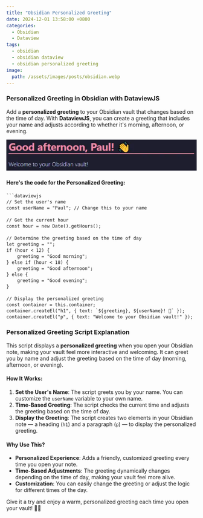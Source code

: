 ```yaml
---
title: "Obsidian Personalized Greeting"
date: 2024-12-01 13:58:00 +0800
categories: 
  - Obsidian
  - Dataview
tags:
  - obsidian
  - obsidian dataview
  - obsidian personalized greeting
image:
  path: /assets/images/posts/obsidian.webp
---
```


### Personalized Greeting in Obsidian with DataviewJS

Add a **personalized greeting** to your Obsidian vault that changes based on the time of day. With **DataviewJS**, you can create a greeting that includes your name and adjusts according to whether it's morning, afternoon, or evening.

![alt text](assets/images/posts/obsidian-personalised-greeting.webp)

#### Here's the code for the Personalized Greeting:

```text
```dataviewjs
// Set the user's name
const userName = "Paul"; // Change this to your name

// Get the current hour
const hour = new Date().getHours();

// Determine the greeting based on the time of day
let greeting = "";
if (hour < 12) {
    greeting = "Good morning";
} else if (hour < 18) {
    greeting = "Good afternoon";
} else {
    greeting = "Good evening";
}

// Display the personalized greeting
const container = this.container;
container.createEl("h1", { text: `${greeting}, ${userName}! 👋` });
container.createEl("p", { text: "Welcome to your Obsidian vault!" });
```

### Personalized Greeting Script Explanation

This script displays a **personalized greeting** when you open your Obsidian note, making your vault feel more interactive and welcoming. It can greet you by name and adjust the greeting based on the time of day (morning, afternoon, or evening).

#### How It Works:
1. **Set the User's Name**: The script greets you by your name. You can customize the `userName` variable to your own name.
2. **Time-Based Greeting**: The script checks the current time and adjusts the greeting based on the time of day.
3. **Display the Greeting**: The script creates two elements in your Obsidian note — a heading (`h1`) and a paragraph (`p`) — to display the personalized greeting.

#### Why Use This?
- **Personalized Experience**: Adds a friendly, customized greeting every time you open your note.
- **Time-Based Adjustments**: The greeting dynamically changes depending on the time of day, making your vault feel more alive.
- **Customization**: You can easily change the greeting or adjust the logic for different times of the day.

Give it a try and enjoy a warm, personalized greeting each time you open your vault! 👋✨